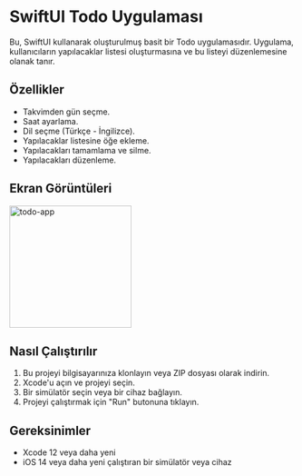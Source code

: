 # SwiftUI Todo Uygulaması

Bu, SwiftUI kullanarak oluşturulmuş basit bir Todo uygulamasıdır. Uygulama, kullanıcıların yapılacaklar listesi oluşturmasına ve bu listeyi düzenlemesine olanak tanır.

## Özellikler

- Takvimden gün seçme.
- Saat ayarlama.
- Dil seçme (Türkçe - İngilizce).
- Yapılacaklar listesine öğe ekleme.
- Yapılacakları tamamlama ve silme.
- Yapılacakları düzenleme.

## Ekran Görüntüleri

<img width="215" alt="todo-app" src="https://github.com/mahmutkara01/ToDoApp/assets/92724610/56832da3-2637-4337-886b-e116a4bab9b2">

## Nasıl Çalıştırılır

1. Bu projeyi bilgisayarınıza klonlayın veya ZIP dosyası olarak indirin.
2. Xcode'u açın ve projeyi seçin.
3. Bir simülatör seçin veya bir cihaz bağlayın.
4. Projeyi çalıştırmak için "Run" butonuna tıklayın.

## Gereksinimler

- Xcode 12 veya daha yeni
- iOS 14 veya daha yeni çalıştıran bir simülatör veya cihaz
